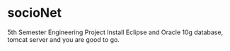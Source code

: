 # socioNet
5th Semester Engineering Project
Install Eclipse and Oracle 10g database, tomcat server and you are good to go.
